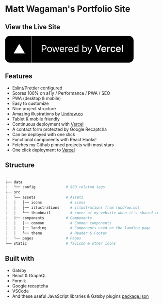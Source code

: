 # Matt Wagaman's Portfolio Site

## View the Live Site

[![View the Live Site](./powered-by-vercel.svg)](https://averaqedev.com)

## Features

- Eslint/Prettier configured
- Scores 100% on a11y / Performance / PWA / SEO
- PWA (desktop & mobile)
- Easy to customize
- Nice project structure
- Amazing illustrations by [Undraw.co](https://undraw.co)
- Tablet & mobile friendly
- Continuous deployment with [Vercel](https://vercel.com/?utm_source=averaqedev)
- A contact form protected by Google Recaptcha
- Can be deployed with one click
- Functional components with React Hooks!
- Fetches my Github pinned projects with most stars
- One click deployment to [Vercel](https://vercel.com/?utm_source=averaqedev)

## Structure

```bash
.
├── data
│   └── config              # SEO related tags
├── src
│   └── assets              # Assets
│   │   │── icons             # icons
│   │   │── illustrations     # illustrations from (undraw.co)
│   │   └── thumbnail         # cover of my website when it's shared to social media
│   ├── components          # Components
│   │   │── common            # Common components
│   │   │── landing           # Components used on the landing page
│   │   └── theme             # Header & Footer
│   └── pages               # Pages
└── static                  # favicon & other icons
```

## Built with

- Gatsby
- React & GraphQL
- Formik
- Google recaptcha
- VSCode
- And these useful JavaScript libraries & Gatsby plugins [package.json](package.json)